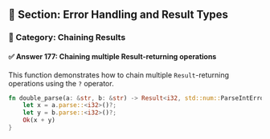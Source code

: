 ## 📘 Section: Error Handling and Result Types  
### 🔹 Category: Chaining Results  
#### ✅ Answer 177: Chaining multiple Result-returning operations

This function demonstrates how to chain multiple `Result`-returning operations using the `?` operator.

```rust
fn double_parse(a: &str, b: &str) -> Result<i32, std::num::ParseIntError> {
    let x = a.parse::<i32>()?;
    let y = b.parse::<i32>()?;
    Ok(x + y)
}
```
